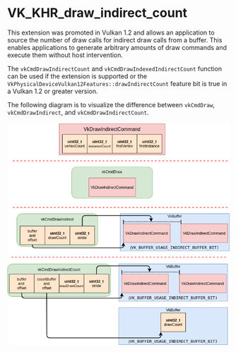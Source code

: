 # VK_KHR_draw_indirect_count

This extension was promoted in Vulkan 1.2 and allows an application to source the number of draw calls for indirect draw calls from a buffer. This enables applications to generate arbitrary amounts of draw commands and execute them without host intervention.

The `vkCmdDrawIndirectCount` and `vkCmdDrawIndexedIndirectCount` function can be used if the extension is supported or the `VkPhysicalDeviceVulkan12Features::drawIndirectCount` feature bit is true in a Vulkan 1.2 or greater version.

The following diagram is to visualize the difference between `vkCmdDraw`, `vkCmdDrawIndirect`, and `vkCmdDrawIndirectCount`.

![VK_KHR_draw_indirect_count example](images/VK_KHR_draw_indirect_count_example.png)